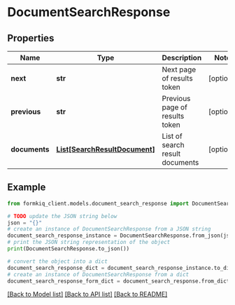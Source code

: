 # DocumentSearchResponse


## Properties

Name | Type | Description | Notes
------------ | ------------- | ------------- | -------------
**next** | **str** | Next page of results token | [optional] 
**previous** | **str** | Previous page of results token | [optional] 
**documents** | [**List[SearchResultDocument]**](SearchResultDocument.md) | List of search result documents | [optional] 

## Example

```python
from formkiq_client.models.document_search_response import DocumentSearchResponse

# TODO update the JSON string below
json = "{}"
# create an instance of DocumentSearchResponse from a JSON string
document_search_response_instance = DocumentSearchResponse.from_json(json)
# print the JSON string representation of the object
print(DocumentSearchResponse.to_json())

# convert the object into a dict
document_search_response_dict = document_search_response_instance.to_dict()
# create an instance of DocumentSearchResponse from a dict
document_search_response_form_dict = document_search_response.from_dict(document_search_response_dict)
```
[[Back to Model list]](../README.md#documentation-for-models) [[Back to API list]](../README.md#documentation-for-api-endpoints) [[Back to README]](../README.md)


